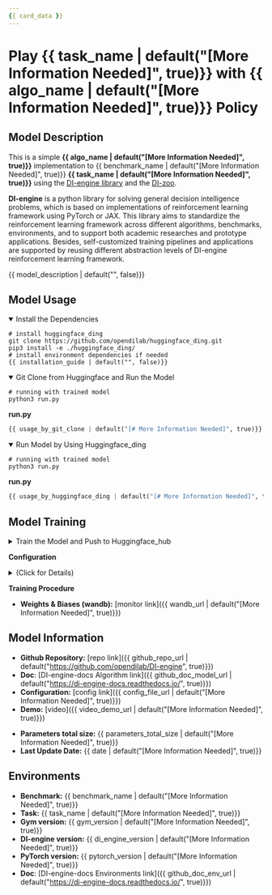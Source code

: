 ```yaml
---
{{ card_data }}
---
```


# Play **{{ task_name | default("[More Information Needed]", true)}}** with **{{ algo_name | default("[More Information Needed]", true)}}** Policy

## Model Description
<!-- Provide a longer summary of what this model is. -->
This is a simple **{{ algo_name | default("[More Information Needed]", true)}}** implementation to {{ benchmark_name | default("[More Information Needed]", true)}} **{{ task_name | default("[More Information Needed]", true)}}** using the [DI-engine library](https://github.com/opendilab/di-engine) and the [DI-zoo](https://github.com/opendilab/DI-engine/tree/main/dizoo).

**DI-engine** is a python library for solving general decision intelligence problems, which is based on implementations of reinforcement learning framework using PyTorch or JAX. This library aims to standardize the reinforcement learning framework across different algorithms, benchmarks, environments, and to support both academic researches and prototype applications. Besides, self-customized training pipelines and applications are supported  by reusing different abstraction levels of DI-engine reinforcement learning framework.

{{ model_description | default("", false)}}

## Model Usage

<details open>
<summary>Install the Dependencies</summary>

```shell
# install huggingface_ding
git clone https://github.com/opendilab/huggingface_ding.git
pip3 install -e ./huggingface_ding/
# install environment dependencies if needed
{{ installation_guide | default("", false)}}
```
</details>

<details open>
<summary>Git Clone from Huggingface and Run the Model</summary>

```shell
# running with trained model
python3 run.py
```
**run.py**
```python
{{ usage_by_git_clone | default("[# More Information Needed]", true)}}
```
</details>

<details open>
<summary>Run Model by Using Huggingface_ding</summary>

```shell
# running with trained model
python3 run.py
```
**run.py**
```python
{{ usage_by_huggingface_ding | default("[# More Information Needed]", true)}}
```
</details>

## Model Training

<details close>
<summary>Train the Model and Push to Huggingface_hub</summary>

```shell
#Training Your Own Agent
python3 train.py
```
**train.py**
```python
{{ python_code_for_train | default("[# More Information Needed]", true)}}
```
</details>

**Configuration**
<details close>
<summary>(Click for Details)</summary>


```python
{{ python_config | default("[More Information Needed]", true)}}
```
</details>

**Training Procedure** 
<!-- This relates heavily to the Technical Specifications. Content here should link to that section when it is relevant to the training procedure. -->
- **Weights & Biases (wandb):** [monitor link]({{ wandb_url | default("[More Information Needed]", true)}})

## Model Information
<!-- Provide the basic links for the model. -->
- **Github Repository:** [repo link]({{ github_repo_url | default("https://github.com/opendilab/DI-engine", true)}})
- **Doc**: [DI-engine-docs Algorithm link]({{ github_doc_model_url | default("https://di-engine-docs.readthedocs.io/", true)}})
- **Configuration:** [config link]({{ config_file_url | default("[More Information Needed]", true)}})
- **Demo:** [video]({{ video_demo_url | default("[More Information Needed]", true)}})
<!-- Provide the size information for the model. -->
- **Parameters total size:** {{ parameters_total_size | default("[More Information Needed]", true)}}
- **Last Update Date:** {{ date | default("[More Information Needed]", true)}}

## Environments
<!-- Address questions around what environment the model is intended to be trained and deployed at, including the necessary information needed to be provided for future users. -->
- **Benchmark:** {{ benchmark_name | default("[More Information Needed]", true)}}
- **Task:** {{ task_name | default("[More Information Needed]", true)}}
- **Gym version:** {{ gym_version | default("[More Information Needed]", true)}}
- **DI-engine version:** {{ di_engine_version | default("[More Information Needed]", true)}}
- **PyTorch version:** {{ pytorch_version | default("[More Information Needed]", true)}}
- **Doc**: [DI-engine-docs Environments link]({{ github_doc_env_url | default("https://di-engine-docs.readthedocs.io/", true)}})

